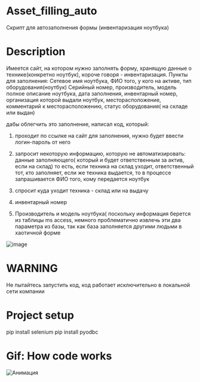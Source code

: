 # Asset_filling_auto
Скрипт для автозаполнения формы (инвентаризация ноутбука)

# Description 
Имеется сайт, на котором нужно заполнять форму, хранящую данные о технике(конкретно ноутбук), короче говоря - инвентаризация.
Пункты для заполнения:
Сетевое имя ноутбука, ФИО того, у кого на активе, тип оборудования(ноутбук) Серийный номер, производитель, модель
полное описание ноутбука, дата заполнения, инвентарный номер, организация которой выдали ноутбук, месторасположение, 
комментарий к месторасположению, статус оборудования( на складе или выдан)

дабы облегчить это заполнение, написал код, который:
1) проходит по ссылке на сайт для заполнения, нужно будет ввести логин-пароль от него
2) запросит некоторую информацию, которую не автоматизировать: данные заполняющего( который и будет ответственным за актив, если
на склад)
то есть, если техника на склад уходит, ответственный тот, кто заполняет, если же техника выдается, то в процессе запрашивается 
ФИО того, кому передается ноутбук

3) спросит куда уходит техника - склад или на выдачу
4) инвентарный номер
5) Производитель и модель ноутбука( поскольку информация берется из таблицы ms access, немного проблематично извлечь эти два 
параметра из базы, так как база заполняется другими людьми в хаотичной форме

![image](https://github.com/eryonm/Asset_filling_auto/assets/53997175/ae0507fd-e22a-4a23-8b35-373b736d7bd2)

# WARNING
Не пытайтесь запустить код, код работает исключительно в локальной сети компании

# Project setup

pip install selenium
pip install pyodbc

# Gif: How code works


![Анимация](https://github.com/eryonm/Asset_filling_auto/assets/53997175/19e4d551-d6b7-4611-81eb-0e3ba733a74c)


